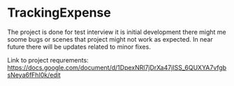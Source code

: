 # TrackingExpense

The project is done for test interview it is initial development there might me soome bugs or scenes that project might not work as expected.
In near future there will be updates related to minor fixes.

Link to project requrements: https://docs.google.com/document/d/1DpexNRl7jDrXa47jISS_6QUXYA7vfgbsNeya6fFhI0k/edit
